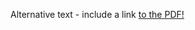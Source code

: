 <object data="https://github.com/radziq1302/WD1/raw/master/wd1.pdf" type="application/pdf" width=900 height=1200>
  <p>Alternative text - include a link <a href="https://github.com/radziq1302/WD1/raw/master/wd1.pdf">to the PDF!</a></p>
</object>
